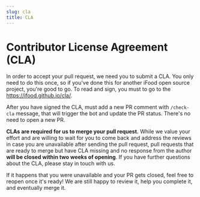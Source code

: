 ```yaml
---
slug: cla
title: CLA
---
```


# Contributor License Agreement (CLA)

In order to accept your pull request, we need you to submit a CLA. You only need to do this once, so if you've done this for another iFood open source project, you're good to go. 
To read and sign, you must to go to the https://ifood.github.io/cla/.

After you have signed the CLA, must add a new PR comment with `/check-cla` message, that will trigger the bot and update the PR status. There's no need to open a new PR.

**CLAs are required for us to merge your pull request.** While we value your effort and are willing to wait for you to come back and address the reviews in case you are unavailable after sending the pull request, pull requests that are ready to merge but have CLA missing and no response from the author **will be closed within two weeks of opening**. If you have further questions about the CLA, please stay in touch with us.

If it happens that you were unavailable and your PR gets closed, feel free to reopen once it's ready! We are still happy to review it, help you complete it, and eventually merge it.
